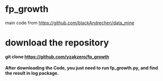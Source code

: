 # fp_growth
main code from
https://github.com/blackAndrechen/data_mine

# download the repository


#### git clone https://github.com/yzakzero/fp_growth

#### After downloading the Code, you just need to run fp_growth.py, and find the result in log package.
